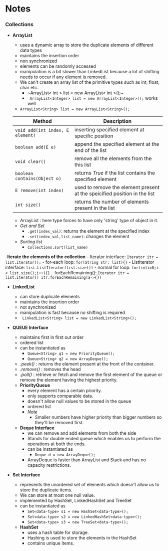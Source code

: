 # Notes

### Collections 

- **ArrayList**
    - uses a dynamic array to store the duplicate elements of different data types
    - maintains the insertion order
    - non synchronized
    - elements can be randomly accessed 
    - manipulation is a bit slower than LinkedList because a lot of shifting needs to occur if any element is removed.
    - We can't create an array list of the primitive types such as int, float, char etc..
        - ~ArrayList< int > list = new ArrayList< int >();~
        - ``` ArrayList<Integer> list = new ArrayList<Integer>();``` works well
    - ```ArrayList<String> list = new ArrayList<String>();```
    
    | Method | Description |
    | --- | --- |
    | ```void add(int index, E element)``` | inserting specified element at specific position|    
    | ```boolean add(E e)``` | append the specified element at the end of the list |
    | ```void clear()``` | remove all the elements from the this list |
    | ```boolean contains(Object o)``` | returns _True_ if the list contains the specified element |
    | ```E remove(int index)``` | used to remove the element present at the speicified position in the list |
    | ```int size()``` | returns the number of elements present in the list |

    - ArrayList<String> : here <String> type forces to have only 'string' type of object in it.
    - _Get and Set_ 
        - ```.get(index_val)```: returns the element at the specified index
        - ```.set(index_val,list_name)```: changes the element
    - _Sorting list_
        - ```Collections.sort(list_name)```

-**Iterate the elements of the collection**
    - Iterator interface: ```Iterator itr = list.iterator();```
    - for-each loop: ```for(String str: list){}```
    - ListIterator interface: ```list.ListIterator(list.size())```
    - normal for loop: ```for(inti=0;i < list.size();i++){}```
    - forEachRemaining(): 
    ```
    Iterator itr = list.iterator()
    itr.forEachRemaining(a->{})
    ```

- **LinkedList**
    - can store duplicate elements 
    - maintains the insertion order
    - not synchronized
    - manipulation is fast because no shifting is required
    - ``` LinkedList<String> list = new LinkedList<String>();```

- **QUEUE Interface**
    - maintains first in first out order
    - ordered list
    - can be instantiated as 
        - ```Queue<String> q1 = new PriorityQueue();```
        - ```Queue<String> q2 = new ArrayDeque();```
    - _.peek()_ : returns the element present at the front of the container.
    - _.remove()_ : removes the head
    - _.poll()_ : retrieve or fetch and remove the first element of the queue or remove the element having the highest priority.
    - **PriorityQueue**
        - every element has a certain priority.
        - only supports comparable data.
        - doesn't allow null values to be stored in the queue
        - ordered list
        - _Note_
            - Smaller numbers have higher priority than bigger numbers so they'll be removed first.
    - **Deque Interface**
        - we can remove and add elements from both the side
        - Stands for double ended queue which enables us to perform the operations at both the ends.
        - can be instantiated as 
            - ```Deque d = new ArrayDeque();```
        - ArrayDeque is faster than ArrayList and Stack and has no capacity restrictions.

- **Set Interface**
    - represents the unordered set of elements which doesn't allow us to store the duplicate items.
    - We can store at most one null value.
    - implemented by HashSet, LinkedHashSet and TreeSet
    - can be instantiated as
        - ```Set<data-type> s1 = new HashSet<data-type>();```
        - ```Set<data-type> s2 = new LinkedHashSet<data-type>();```
        - ```Set<data-type> s3 = new TreeSet<data-type>();```
    - **HashSet**
        - uses a hash table for storage.
        - Hashing is used to store the elements in the HashSet
        - contains unique items.
